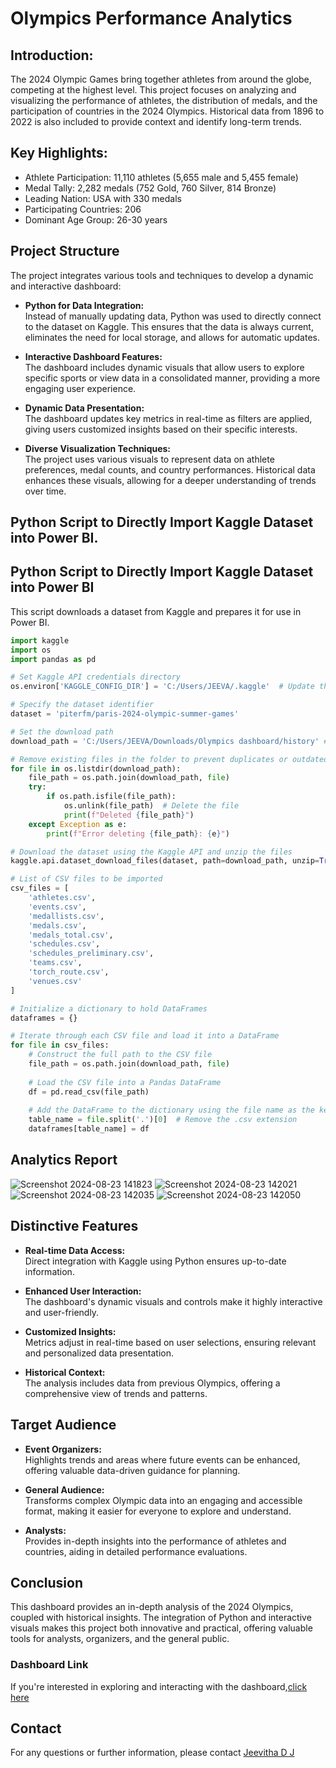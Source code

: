 
# Olympics Performance Analytics

## Introduction:
The 2024 Olympic Games bring together athletes from around the globe, competing at the highest level. This project focuses on analyzing and visualizing the performance of athletes, the distribution of medals, and the participation of countries in the 2024 Olympics. Historical data from 1896 to 2022 is also included to provide context and identify long-term trends.

## Key Highlights:

- Athlete Participation: 11,110 athletes (5,655 male and 5,455 female)
- Medal Tally: 2,282 medals (752 Gold, 760 Silver, 814 Bronze)
- Leading Nation: USA with 330 medals
- Participating Countries: 206
- Dominant Age Group: 26-30 years

## Project Structure

The project integrates various tools and techniques to develop a dynamic and interactive dashboard:

- **Python for Data Integration:**  
  Instead of manually updating data, Python was used to directly connect to the dataset on Kaggle. This ensures that the data is always current, eliminates the need for local storage, and allows for automatic updates.

- **Interactive Dashboard Features:**  
  The dashboard includes dynamic visuals that allow users to explore specific sports or view data in a consolidated manner, providing a more engaging user experience.

- **Dynamic Data Presentation:**  
  The dashboard updates key metrics in real-time as filters are applied, giving users customized insights based on their specific interests.

- **Diverse Visualization Techniques:**  
  The project uses various visuals to represent data on athlete preferences, medal counts, and country performances. Historical data enhances these visuals, allowing for a deeper understanding of trends over time.

## Python Script to Directly Import Kaggle Dataset into Power BI.

## Python Script to Directly Import Kaggle Dataset into Power BI

This script downloads a dataset from Kaggle and prepares it for use in Power BI.

```python
import kaggle
import os
import pandas as pd

# Set Kaggle API credentials directory
os.environ['KAGGLE_CONFIG_DIR'] = 'C:/Users/JEEVA/.kaggle'  # Update this path to your Kaggle configuration directory

# Specify the dataset identifier
dataset = 'piterfm/paris-2024-olympic-summer-games'

# Set the download path
download_path = 'C:/Users/JEEVA/Downloads/Olympics dashboard/history' # Change this to your preferred download directory

# Remove existing files in the folder to prevent duplicates or outdated files
for file in os.listdir(download_path):
    file_path = os.path.join(download_path, file)
    try:
        if os.path.isfile(file_path):
            os.unlink(file_path)  # Delete the file
            print(f"Deleted {file_path}")
    except Exception as e:
        print(f"Error deleting {file_path}: {e}")

# Download the dataset using the Kaggle API and unzip the files
kaggle.api.dataset_download_files(dataset, path=download_path, unzip=True)

# List of CSV files to be imported
csv_files = [
    'athletes.csv',
    'events.csv',
    'medallists.csv',
    'medals.csv',
    'medals_total.csv',
    'schedules.csv',
    'schedules_preliminary.csv',
    'teams.csv',
    'torch_route.csv',
    'venues.csv'
]

# Initialize a dictionary to hold DataFrames
dataframes = {}

# Iterate through each CSV file and load it into a DataFrame
for file in csv_files:
    # Construct the full path to the CSV file
    file_path = os.path.join(download_path, file)
    
    # Load the CSV file into a Pandas DataFrame
    df = pd.read_csv(file_path)
    
    # Add the DataFrame to the dictionary using the file name as the key
    table_name = file.split('.')[0]  # Remove the .csv extension
    dataframes[table_name] = df

```

## Analytics Report
![Screenshot 2024-08-23 141823](https://github.com/user-attachments/assets/e1b5078f-394e-4415-8252-8e64fa4c5fec)
![Screenshot 2024-08-23 142021](https://github.com/user-attachments/assets/3521c93d-2f92-484a-8cda-6f4d54b93034)
![Screenshot 2024-08-23 142035](https://github.com/user-attachments/assets/e1dfe34c-7c03-4b99-85b9-8c4839a9290c)
![Screenshot 2024-08-23 142050](https://github.com/user-attachments/assets/c371091d-a806-471f-b0bc-1ca114aab298)



## Distinctive Features

- **Real-time Data Access:**  
  Direct integration with Kaggle using Python ensures up-to-date information.

- **Enhanced User Interaction:**  
  The dashboard's dynamic visuals and controls make it highly interactive and user-friendly.

- **Customized Insights:**  
  Metrics adjust in real-time based on user selections, ensuring relevant and personalized data presentation.

- **Historical Context:**  
  The analysis includes data from previous Olympics, offering a comprehensive view of trends and patterns.



## Target Audience

- **Event Organizers:**  
  Highlights trends and areas where future events can be enhanced, offering valuable data-driven guidance for planning.

- **General Audience:**  
  Transforms complex Olympic data into an engaging and accessible format, making it easier for everyone to explore and understand.

- **Analysts:**  
  Provides in-depth insights into the performance of athletes and countries, aiding in detailed performance evaluations.
## Conclusion

This dashboard provides an in-depth analysis of the 2024 Olympics, coupled with historical insights. The integration of Python and interactive visuals makes this project both innovative and practical, offering valuable tools for analysts, organizers, and the general public.


### Dashboard Link
If you're interested in exploring and interacting with the dashboard,[click here](https://app.powerbi.com/view?r=eyJrIjoiMDY2ODNiMTctMWRjYy00ODM0LWI4ZWYtODk1ZWI0ZjQzYzg1IiwidCI6Ijc1NWUxZmNkLWY3YzAtNDBmNi1iMWRhLTg5NjkyNDVkNjg1ZCJ9)

## Contact
For any questions or further information, please contact    [Jeevitha D J](http://jeevithadj1999@gmail.com#fragment)









